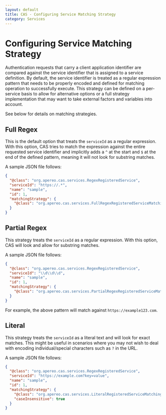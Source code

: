 ```yaml
---
layout: default
title: CAS - Configuring Service Matching Strategy
category: Services
---
```


# Configuring Service Matching Strategy

Authentication requests that carry a client application identifier are compared against the service identifier that is assigned to a service definition. By default, the service identifier is treated as a regular expression pattern that needs to be properly encoded and defined for matching operation to successfully execute. This strategy can be defined on a per-service basis to allow for alternative options or a full strategy implementation that may want to take external factors and variables into account.

See below for details on matching strategies.

## Full Regex

This is the default option that treats the `serviceId` as a regular expression. With this option, CAS tries to match the expression against the entire requested service identifier and implicitly adds a `^` at the start and `$` at the end of the defined pattern, meaning it will not look for substring matches.

A sample JSON file follows:

```json
{
  "@class": "org.apereo.cas.services.RegexRegisteredService",
  "serviceId": "https://.*",
  "name": "sample",
  "id": 1,
  "matchingStrategy": {
    "@class": "org.apereo.cas.services.FullRegexRegisteredServiceMatchingStrategy"
  }
}
```

## Partial Regex

This strategy treats the `serviceId` as a regular expression. With this option, CAS will look and allow for substring matches.

A sample JSON file follows:

```json
{
  "@class": "org.apereo.cas.services.RegexRegisteredService",
  "serviceId": "\\d\\d\\d",
  "name": "sample",
  "id": 1,
  "matchingStrategy": {
    "@class": "org.apereo.cas.services.PartialRegexRegisteredServiceMatchingStrategy"
  }
}
```

For example, the above pattern will match against `https://example123.com`.

## Literal

This strategy treats the `serviceId` as a literal text and will look for exact matches. This might be useful in scenarios where you may not wish to deal with encoding individual/special characters such as `?` in the URL.

A sample JSON file follows:

```json
{
  "@class": "org.apereo.cas.services.RegexRegisteredService",
  "serviceId": "https://example.com?key=value",
  "name": "sample",
  "id": 1,
  "matchingStrategy": {
    "@class": "org.apereo.cas.services.LiteralRegisteredServiceMatchingStrategy",
    "caseInsensitive": true
  }
}
```

